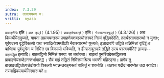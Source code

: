 ```yaml
---
index:  7.3.29
sutra:  तत्प्रत्ययस्य च।
vritti:  nyasa
---
```


`प्रावाहणेयिः` इति। `अत इञ्()` (4.1.95)। `प्रावाहणेयकम्()` इति। `गोत्रचरणादषुञ्()` (4.3.126)। 
अथ किमर्थमिदमुच्यते, यावता ढप्रत्ययन्तस्य प्रवाहणेयशब्दस्योत्तरपदं नित्यं वृद्धिमदेदेति, तदर्थस्तावदारम्भो न युक्तः; पूर्वपदस्य वृद्धेर्विकल्पो यथा स्यादित्येवमर्थोऽपि नैवास्यारम्भो युज्यते; इञादावपि तद्धिते तन्निमित्तां वृदिं()ध बाधित्वा पूर्वसूत्रेण च निमित्त एव विकल्पो भविष्यति, न हीञादावुतपन्ने तद्धिते ढस्य परत्वमपैति? इत्याह--`बाह्रतद्धित` इत्यादि। बाह्रतद्धिनो निमित्तं यस्याः सा तथोक्ता। बाहृत्वं पुनरित्रदेस्तद्धितस्य प्रावाहणेयशब्देऽनन्तर्भावात्()। सैवं बाह्रं तद्धितं निमित्तमाश्रित्य भवन्ती बहिरङ्गा। प्रागेव तु ब्राआहृतद्धितोत्पत्तेर्ढाश्रयो विकल्पो भवन्नन्तरङ्गस्तां बाधितुं न शक्नोति। ततश्च यदीदं नारभ्येत तदा स्यादेव। तस्माद्विकल्पार्थमिदमारभ्यते॥
